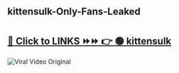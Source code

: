
 ## kittensulk-Only-Fans-Leaked

# <h2><a href="https://clipsfans.com/kittensulk&ref=git">🔗 Click to LINKS ⏩⏩ 👉 🟢 kittensulk </a></h2>

<a href="https://clipsfans.com/kittensulk&ref=git" rel="nofollow" data-target="animated-image.originalLink"><img src="https://i.ibb.co.com/xMMVF88/686577567.gif" alt="Viral Video Original" style="max-width: 100%; display: inline-block;" data-target="animated-image.originalImage"></a>
